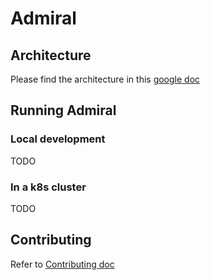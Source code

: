 # Admiral

## Architecture
Please find the architecture in this [google doc](https://docs.google.com/document/d/1INSuYQd2XDchn6pqiXlb4PFM6MFFOlbKNOQ6RDanryU/edit#)

## Running Admiral
### Local development
TODO

### In a k8s cluster
TODO

## Contributing
Refer to [Contributing doc](./CONTRIBUTING.md)
